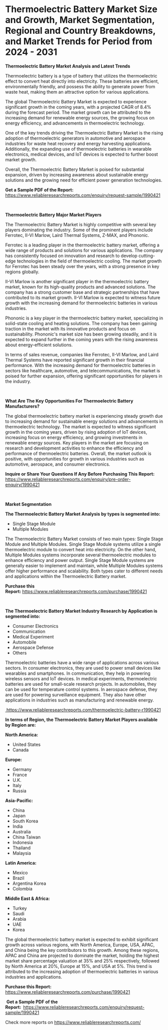 <p><h1>Thermoelectric Battery Market Size and Growth, Market Segmentation, Regional and Country Breakdowns, and Market Trends for Period from 2024 -  2031</h1></p><p><strong>Thermoelectric Battery Market Analysis and Latest Trends</strong></p>
<p><p>Thermoelectric battery is a type of battery that utilizes the thermoelectric effect to convert heat directly into electricity. These batteries are efficient, environmentally friendly, and possess the ability to generate power from waste heat, making them an attractive option for various applications.</p><p>The global Thermoelectric Battery Market is expected to experience significant growth in the coming years, with a projected CAGR of 8.4% during the forecast period. The market growth can be attributed to the increasing demand for renewable energy sources, the growing focus on energy efficiency, and advancements in thermoelectric technology.</p><p>One of the key trends driving the Thermoelectric Battery Market is the rising adoption of thermoelectric generators in automotive and aerospace industries for waste heat recovery and energy harvesting applications. Additionally, the expanding use of thermoelectric batteries in wearable electronics, medical devices, and IoT devices is expected to further boost market growth.</p><p>Overall, the Thermoelectric Battery Market is poised for substantial expansion, driven by increasing awareness about sustainable energy solutions and the growing need for efficient power generation technologies.</p></p>
<p><strong>Get a Sample PDF of the Report:&nbsp;</strong> <a href="https://www.reliableresearchreports.com/enquiry/request-sample/1990421">https://www.reliableresearchreports.com/enquiry/request-sample/1990421</a></p>
<p>&nbsp;</p>
<p><strong>Thermoelectric Battery Major Market Players</strong></p>
<p><p>The Thermoelectric Battery Market is highly competitive with several key players dominating the industry. Some of the prominent players include Ferrotec, II-VI Marlow, Laird Thermal Systems, Z-MAX, and Phononic.</p><p>Ferrotec is a leading player in the thermoelectric battery market, offering a wide range of products and solutions for various applications. The company has consistently focused on innovation and research to develop cutting-edge technologies in the field of thermoelectric cooling. The market growth for Ferrotec has been steady over the years, with a strong presence in key regions globally.</p><p>II-VI Marlow is another significant player in the thermoelectric battery market, known for its high-quality products and advanced solutions. The company has a strong customer base and strategic partnerships that have contributed to its market growth. II-VI Marlow is expected to witness future growth with the increasing demand for thermoelectric batteries in various industries.</p><p>Phononic is a key player in the thermoelectric battery market, specializing in solid-state cooling and heating solutions. The company has been gaining traction in the market with its innovative products and focus on sustainability. Phononic's market size has been growing steadily, and it is expected to expand further in the coming years with the rising awareness about energy-efficient solutions.</p><p>In terms of sales revenue, companies like Ferrotec, II-VI Marlow, and Laird Thermal Systems have reported significant growth in their financial performance. With the increasing demand for thermoelectric batteries in sectors like healthcare, automotive, and telecommunications, the market is poised for further expansion, offering significant opportunities for players in the industry.</p></p>
<p>&nbsp;</p>
<p><strong>What Are The Key Opportunities For Thermoelectric Battery Manufacturers?</strong></p>
<p><p>The global thermoelectric battery market is experiencing steady growth due to increasing demand for sustainable energy solutions and advancements in thermoelectric technology. The market is expected to witness significant growth in the coming years, driven by rising adoption of IoT devices, increasing focus on energy efficiency, and growing investments in renewable energy sources. Key players in the market are focusing on research and development activities to enhance the efficiency and performance of thermoelectric batteries. Overall, the market outlook is positive, with opportunities for growth in various industries such as automotive, aerospace, and consumer electronics.</p></p>
<p><strong>Inquire or Share Your Questions If Any Before Purchasing This Report:</strong> <a href="https://www.reliableresearchreports.com/enquiry/pre-order-enquiry/1990421">https://www.reliableresearchreports.com/enquiry/pre-order-enquiry/1990421</a></p>
<p>&nbsp;</p>
<p><strong>Market Segmentation</strong></p>
<p><strong>The Thermoelectric Battery Market Analysis by types is segmented into:</strong></p>
<p><ul><li>Single Stage Module</li><li>Multiple Modules</li></ul></p>
<p><p>The Thermoelectric Battery Market consists of two main types: Single Stage Module and Multiple Modules. Single Stage Module systems utilize a single thermoelectric module to convert heat into electricity. On the other hand, Multiple Modules systems incorporate several thermoelectric modules to enhance efficiency and power output. Single Stage Module systems are generally easier to implement and maintain, while Multiple Modules systems offer higher performance and scalability. Both types cater to different needs and applications within the Thermoelectric Battery market.</p></p>
<p><strong>Purchase this Report:&nbsp;</strong><a href="https://www.reliableresearchreports.com/purchase/1990421">https://www.reliableresearchreports.com/purchase/1990421</a></p>
<p>&nbsp;</p>
<p><strong>The Thermoelectric Battery Market Industry Research by Application is segmented into:</strong></p>
<p><ul><li>Consumer Electronics</li><li>Communication</li><li>Medical Experiment</li><li>Automobile</li><li>Aerospace Defense</li><li>Others</li></ul></p>
<p><p>Thermoelectric batteries have a wide range of applications across various sectors. In consumer electronics, they are used to power small devices like wearables and smartphones. In communication, they help in powering wireless sensors and IoT devices. In medical experiments, thermoelectric batteries are used for small-scale research projects. In automobiles, they can be used for temperature control systems. In aerospace defense, they are used for powering surveillance equipment. They also have other applications in industries such as manufacturing and renewable energy.</p></p>
<p><a href="https://www.reliableresearchreports.com/thermoelectric-battery-r1990421">&nbsp;https://www.reliableresearchreports.com/thermoelectric-battery-r1990421</a></p>
<p><strong>In terms of Region, the Thermoelectric Battery Market Players available by Region are:</strong></p>
<p>
    <p> <strong> North America: </strong>
        <ul>
            <li>United States</li>
            <li>Canada</li>
        </ul>
        </p> 
    <p> <strong> Europe: </strong>
        <ul>
            <li>Germany</li>
            <li>France</li>
            <li>U.K.</li>
            <li>Italy</li>
            <li>Russia</li>
        </ul>
        </p> 
    <p> <strong> Asia-Pacific: </strong>
        <ul>
            <li>China</li>
            <li>Japan</li>
            <li>South Korea</li>
            <li>India</li>
            <li>Australia</li>
            <li>China Taiwan</li>
            <li>Indonesia</li>
            <li>Thailand</li>
            <li>Malaysia</li>
        </ul>
        </p> 
    <p> <strong> Latin America: </strong>
        <ul>
            <li>Mexico</li>
            <li>Brazil</li>
            <li>Argentina Korea</li>
            <li>Colombia</li>
        </ul>
        </p> 
    <p> <strong> Middle East & Africa: </strong>
        <ul>
            <li>Turkey</li>
            <li>Saudi</li>
            <li>Arabia</li>
            <li>UAE</li>
            <li>Korea</li>
        </ul>
    </p>
    </p>
<p><p>The global thermoelectric battery market is expected to exhibit significant growth across various regions, with North America, Europe, USA, APAC, and China being the key contributors to this growth. Among these regions, APAC and China are projected to dominate the market, holding the highest market share percentage valuation at 35% and 25% respectively, followed by North America at 20%, Europe at 15%, and USA at 5%. This trend is attributed to the increasing adoption of thermoelectric batteries in various industries and applications.</p></p>
<p><strong>Purchase this Report: </strong><a href="https://www.reliableresearchreports.com/purchase/1990421">https://www.reliableresearchreports.com/purchase/1990421</a></p>
<p>&nbsp;<strong>Get a Sample PDF of the Report:&nbsp;&nbsp;</strong><a href="https://www.reliableresearchreports.com/enquiry/request-sample/1990421">https://www.reliableresearchreports.com/enquiry/request-sample/1990421</a></p>
<p><strong></strong></p>
<p>Check more reports on <a href="https://www.reliableresearchreports.com/">https://www.reliableresearchreports.com/</a></p>